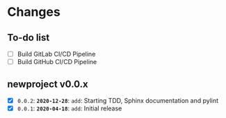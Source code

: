 # Changes

## To-do list

 - [ ] Build GitLab CI/CD Pipeline
 - [ ] Build GitHub CI/CD Pipeline

## newproject v0.0.x

 - [x] `0.0.2`: **`2020-12-28`**: `add`: Starting TDD, Sphinx documentation and pylint
 - [x] `0.0.1`: **`2020-04-18`**: `add`: Initial release
